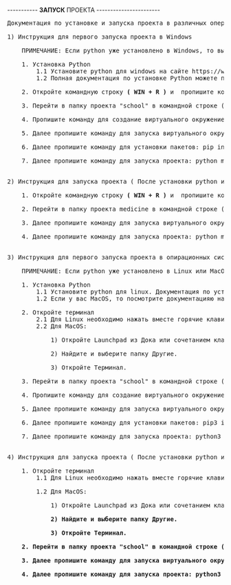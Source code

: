 ----------- <b>ЗАПУСК</b> ПРОЕКТА -----------------------
<pre>
Документация по установке и запуска проекта в различных операционных системах.

1) Инструкция для первого запуска проекта в Windows

    ПРИМЕЧАНИЕ: Если python уже установлено в Windows, то вы можете пропустить первый пункт 

    1. Установка Python
        1.1 Установите python для windows на сайте https://www.python.org/ftp/python/3.10.6/python-3.10.6.exe
        1.2 Полная документация по установке Python можете посмотреть на сайте https://tutorial.djangogirls.org/ru/python_installation/

    2. Откройте командную строку <b>( WIN + R )</b> и  пропишите команду " cmd "

    3. Перейти в папку проекта "school" в командной строке (используя cd)

    4. Пропишите команду для создание виртуального окружение: python -m venv venv_win

    5. Далее пропишите команду для запуска виртуального окружение: venv_win\Scripts\activate.bat

    6. Далее пропишите команду для установки пакетов: pip install -r requirements.txt

    7. Далее пропишите команду для запуска проекта: python manage.py runserver


2) Инструкция для запуска проекта ( После установки python и зависимых пакетов) в Windows

    1. Откройте командную строку <b>( WIN + R )</b> и  пропишите команду " cmd "

    2. Перейти в папку проекта medicine в командной строке (используя cd)

    3. Далее пропишите команду для запуска виртуального окружение: venv_win\Scripts\activate.bat

    4. Далее пропишите команду для запуска проекта: python manage.py runserver


3) Инструкция для первого запуска проекта в опирационных системах Linux и MacOS

    ПРИМЕЧАНИЕ: Если python уже установлено в Linux или MacOS, то вы можете пропустить первый пункт 

    1. Установка Python
        1.1 Установите python для linux. Документация по установке python находиться на сайте https://tutorial.djangogirls.org/ru/python_installation/
        1.2 Если у вас MacOS, то посмотрите документацияю на сайте https://pythonru.com/baza-znanij/kak-skachat-i-ustanovit-python-na-mac-oc-x

    2. Откройте терминал 
        2.1 Для Linux необходимо нажать вместе горячие клавиши <b>"CTRL + ALT+ T"</b>
        2.2 Для MacOS:

            1) Откройте Launchpad из Дока или сочетанием клавиш <b>Fn + F4</b>.

            2) Найдите и выберите папку Другие.

            3) Откройте Терминал.

    3. Перейти в папку проекта "school" в командной строке (используя cd)

    4. Пропишите команду для создание виртуального окружение: python3 -m venv venv

    5. Далее пропишите команду для запуска виртуального окружение: . venv/bin/activate

    6. Далее пропишите команду для установки пакетов: pip3 install -r requirements.txt

    7. Далее пропишите команду для запуска проекта: python3 manage.py runserver


4) Инструкция для запуска проекта ( После установки python и зависимых пакетов ) в опирационных системах Linux и MacOS

    1. Откройте терминал
        1.1 Для Linux необходимо нажать вместе горячие клавиши <b>"CTRL + ALT+ T"</b>

        1.2 Для MacOS:

            1) Откройте Launchpad из Дока или сочетанием клавиш <b>Fn + F4<b>.

            2) Найдите и выберите папку Другие.

            3) Откройте Терминал.

    2. Перейти в папку проекта "school" в командной строке (используя cd)

    3. Далее пропишите команду для запуска виртуального окружение: . venv/bin/activate

    4. Далее пропишите команду для запуска проекта: python3 manage.py runserver# school
</pre>
